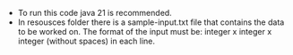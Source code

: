 - To run this code java 21 is recommended.
- In resousces folder there is a sample-input.txt file that contains the data to be worked on. The format of the input must be: integer x integer x integer (without spaces) in each line.
